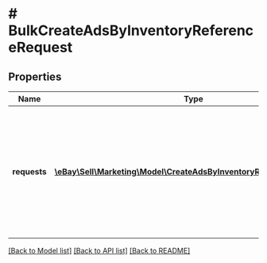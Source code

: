 # # BulkCreateAdsByInventoryReferenceRequest

## Properties

Name | Type | Description | Notes
------------ | ------------- | ------------- | -------------
**requests** | [**\eBay\Sell\Marketing\Model\CreateAdsByInventoryReferenceRequest[]**](CreateAdsByInventoryReferenceRequest.md) | A lsit of inventory reference ID and inventory reference type pairs, and the bid percentage, which the call uses to create ads in bulk. | [optional]

[[Back to Model list]](../../README.md#models) [[Back to API list]](../../README.md#endpoints) [[Back to README]](../../README.md)
